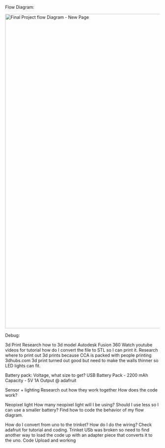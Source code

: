 Flow Diagram:

<a data-flickr-embed="true"  href="https://www.flickr.com/photos/davidleedang/23576297755/in/dateposted-public/" title="Final Project flow Diagram - New Page"><img src="https://farm6.staticflickr.com/5812/23576297755_1b76475645_b.jpg" width="791" height="1024" alt="Final Project flow Diagram - New Page"></a><script async src="//embedr.flickr.com/assets/client-code.js" charset="utf-8"></script>

Debug:

3d Print
Research how to 3d model
Autodesk Fusion 360
Watch youtube videos for tutorial 
how do I convert the file to STL so I can print it. 
Research where to print out 3d prints because CCA is packed with people printing
3dhubs.com
3d print turned out good but need to make the walls thinner so LED lights can fit. 

Battery pack:
Voltage, what size to get?
USB Battery Pack - 2200 mAh Capacity - 5V 1A Output @ adafruit

Sensor + lighting
Research out how they work together
How does the code work?

Neopixel light
How many neopixel light will I be using?
Should I use less so I can use a smaller battery?
Find how to code the behavior of my flow diagram.

How do I convert from uno to the trinket?
How do I do the wiring? 
Check adafruit for tutorial and coding. 
Trinket USb was broken so need to find another way to load the code up with an adapter piece that converts it to the uno.
Code Upload and working



